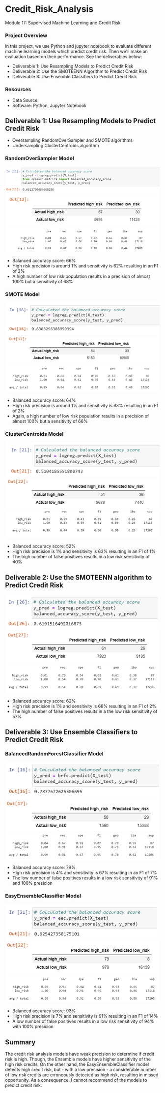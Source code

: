 # Credit_Risk_Analysis
Module 17: Supervised Machine Learning and Credit Risk


### Project Overview
In this project, we use Python and jupyter notebook to evaluate different machine learning models which predict credit risk. Then we'll make an evaluation based on their performance. See the deliverables below:

- Deliverable 1: Use Resampling Models to Predict Credit Risk
- Deliverable 2: Use the SMOTEENN Algorithm to Predict Credit Risk
- Deliverable 3: Use Ensemble Classifiers to Predict Credit Risk

### Resources
- Data Source:
- Software: Python, Jupyter Notebook


## Deliverable 1: Use Resampling Models to Predict Credit Risk
- Oversampling RandomOverSampler and SMOTE algorithms
- Undersampling ClusterCentroids algorithm

### RandomOverSampler Model
![](RandomOverSamplerModel1.PNG)
![](RandomOverSamplerModel2.PNG)
![](RandomOverSamplerModel3.PNG)

- Balanced accuracy score: 66%
- High risk precision is around 1% and sensitivity is 62% resulting in an F1 of 2%
- A high number of low risk population results in a precision of almost 100% but a sensitivity of 68%

### SMOTE Model
![](SmoteModel1.PNG)
![](SmoteModel2.PNG)
![](SmoteModel3.PNG)

- Balanced accuracy score: 64%
- High risk precision is around 1% and sensitivity is 63% resulting in an F1 of 2%
- Again, a high number of low risk population results in a precision of almost 100% but a sensitivity of 66%

### ClusterCentroids Model
![](ClusterCentroidsModel1.PNG)
![](ClusterCentroidsModel2.PNG)
![](ClusterCentroidsModel3.PNG)

- Balanced accuracy score: 52%
- High risk precision is 1% and sensitivity is 63% resulting in an F1 of 1%
- The high number of false positives results in a low risk sensitivity of 40%

## Deliverable 2: Use the SMOTEENN algorithm to Predict Credit Risk
![](SmoteennModel1.PNG)
![](SmoteennModel2.PNG)
![](SmoteennModel3.PNG)

- Balanced accuracy score: 62%
- High risk precision is 1% and sensitivity is 68% resulting in an F1 of 2%
- The high number of false positives results in a the low risk sensitivity of 57%

## Deliverable 3: Use Ensemble Classifiers to Predict Credit Risk

### BalancedRandomForestClassifier Model
![](BalancedRandomForestClassifierModel.PNG)
![](BalancedRandomForestClassifierModel2.PNG)
![](BalancedRandomForestClassifierModel3.PNG)

- Balanced accuracy score: 79%
- High risk precision is 4% and sensitivity is 67% resulting in an F1 of 7%
- The low number of false positives results in a low risk sensitivity of 91% and 100% presicion

### EasyEnsembleClassifier Model
![](EasyEnsembleClassifierModel1.PNG)
![](EasyEnsembleClassifierModel2.PNG)
![](EasyEnsembleClassifierModel3.PNG)

- Balanced accuracy score: 93%
- High risk precision is 7% and sensitivity is 91% resulting in an F1 of 14%
- A low number of false positives results in a low risk sensitivity of 94% with 100% presicion

## Summary
The credit risk analysis models have weak precision to determine if credit risk is high. Though, the Ensemble models have higher sensitivity of the high risk credits.
On the other hand, the EasyEnsembleClassifier model detects high credit risk, but - with a low precision - a considerable number of low risk credits are erroneously detected as high risk, resulting in missed opportunity. As a consequence, I cannot recommend of the models to predict credit risk.
